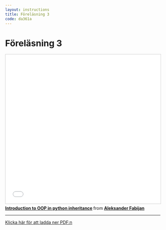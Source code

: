 ```yaml
---
layout: instructions
title: Föreläsning 3
code: da361a
---
```


# Föreläsning 3

<iframe src="//www.slideshare.net/slideshow/embed_code/key/zKAgZiYvo3NId" width="595" height="485" frameborder="0" marginwidth="0" marginheight="0" scrolling="no" style="border:1px solid #CCC; border-width:1px; margin-bottom:5px; max-width: 100%;" allowfullscreen> </iframe> <div style="margin-bottom:5px"> <strong> <a href="//www.slideshare.net/AleksanderFabijan/introduction-to-oop-in-python-inheritance" title="Introduction to OOP in python inheritance" target="_blank">Introduction to OOP in python inheritance</a> </strong> from <strong><a href="https://www.slideshare.net/AleksanderFabijan" target="_blank">Aleksander Fabijan</a></strong> </div>

---

[Klicka här för att ladda ner PDF:n](/assets/pdf/oop-inheritence.pdf)
